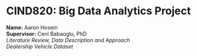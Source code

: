 # CIND820: Big Data Analytics Project
**Name:** Aaron Hosein\
**Supervisor:** Ceni Babaoglu, PhD\
*Literature Review, Data Description and Approach*\
*Dealership Vehicle Dataset*
